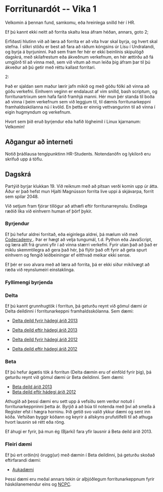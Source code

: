 Forritunardót -- Vika 1
==================

Velkomin á þennan fund, samkomu, eða hreinlega snilld hér í HR.

Ef þú kannt ekki neitt að forrita skaltu lesa áfram héðan, annars, goto 2;

Erfiðasti hlutinn við að læra að forrita er að vita hvar skal byrja, og hvert
skal stefna.  Í slíkri stöðu er best að fara að ráðum kóngsins úr Lísu í
Undralandi, og byrja á byrjuninni.  Það sem fram fer hér er ekki beinlínis
skipulögð dagskrá, með skilafrestum eða ákveðnum verkefnum, en hér ættirðu að fá
umgjörð til að vinna með, sem við vitum að mun leiða þig áfram þar til þú
ákveður að þú getir með réttu kallast forritari.

2:

Það er sjaldan sem maður lærir jafn mikið og með góðu fólki að vinna að góðu
verkefni. Einhvern veginn er endalaust af vim snilld, bash scriptum, og
forritunartrixum sem hafa farið framhjá manni. Hér mun þér standa til boða
að vinna í þeim verkefnum sem við leggjum til, til dæmis forritunarkeppni
framhaldsskólanna nú í kvöld. En þetta er einnig vettvangurinn til að vinna í
eigin hugmyndum og verkefnum.

Hvort sem þið eruð byrjendur eða hafið lögheimil í Linux kjarnanum:
Velkomin!

Aðgangur að interneti
---------------------

Notið þráðlausa tengipunktinn HR-Students. Notendanöfn og lykilorð eru skrifuð upp á töflu.

Dagskrá
---------------
Partýið byrjar klukkan 19. Við reiknum með að pítsan verði komin upp úr átta. Áður er það hefst mun Hjalti
Magnússon forrita live uppi á skjávarpa, forrit sem spilar 2048.

Við setjum fram fjórar tillögur að athæfi eftir forritunarreynslu. Endilega
ræðið líka við einhvern human ef þörf þykir.

### Byrjendur
Ef þú hefur aldrei forritað, eða eiginlega aldrei, þá mælum við með [Codecademy
](http://codecademy.com). Þar er hægt að velja tungumál, t.d. Python eða
JavaScript, og læra allt frá grunni yfir í að vinna stærri verkefni. Fyrir utan
það að það er miklu skemmtilegra að gera það hér, þá flýtir það oft fyrir að
geta spurt einhvern og fengið leiðbeiningar ef eitthvað meikar ekki sense.

Ef þér er svo alvara með að læra að forrita, þá er ekki síður mikilvægt að ræða
við reynslumeiri einstaklinga.

### Fyllimengi byrjenda


### Delta
Ef þú kannt grunnhugtök í forritun, þá geturðu reynt við gömul dæmi úr Delta
deildinni í forritunarkeppni framhaldsskólanna. Sem dæmi:

- [Delta deild fyrir hádegi árið 2013](http://www.forritun.is/media/forritun-2013/Scotty_fyrir_hadegi.pdf)
- [Delta deild eftir hádegi árið 2013](http://www.forritun.is/media/forritun-2013/Scotty_eftir_hadegi.pdf)

- [Delta deild fyrir hádegi árið 2012](http://www.forritun.is/media/forritun/Verkefni-2012-HW_fyrirhadegi_keppendur.pdf)
- [Delta deild eftir hádegi árið 2012](http://www.forritun.is/media/forritun/Verkefni-2012-HW_eftirhadegi_keppendur.pdf)

### Beta
Ef þú hefur ágætis tök á forritun (Delta dæmin eru of einföld fyrir þig), þá
geturðu reynt við gömul dæmi úr Beta deildinni. Sem dæmi:

- [Beta deild árið 2013](http://mooshak2.ru.is/fk_2013_beta/)
- [Beta deild eftir hádegi árið 2012](http://mooshak2.ru.is/fk_2012_beta/)

Athugið að þessi dæmi eru sett upp á vefsíðu sem verður notuð í
forritunarkeppninni þetta ár. Byrjið á að búa til notenda með því að smella á
Register efst í hægra horninu. Þið getið svo valið ykkur dæmi og sent inn kóða.
Vefsíðan byggir kóðann og keyrir á allskyns prufutilfelli til að athuga hvort
lausnin sé rétt eða röng.

Ef áhugi er fyrir, þá mun ég (Bjarki) fara yfir lausnir á Beta deild árið 2013.

### Fleiri dæmi
Ef þú ert orðin(n) örugg(ur) með dæmin í Beta deildinni, þá geturðu skoðað
eftirfarandi dæmi:

- [Aukadæmi](http://mooshak2.ru.is/bootcamp/)

Þessi dæmi eru meðal annars tekin úr alþjóðlegum forritunarkeppnum fyrir
háskólanemendur eins og [NCPC](http://ncpc.idi.ntnu.no/).

